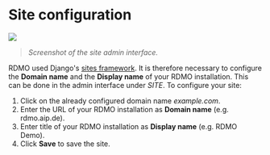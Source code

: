 # Site configuration

![](../_static/img/screens/site.png)
> *Screenshot of the site admin interface.*

RDMO used Django's [sites framework](https://docs.djangoproject.com/en/stable/ref/contrib/sites). It is therefore necessary to configure the **Domain name** and the **Display name** of your RDMO installation. This can be done in the admin interface under *SITE*. To configure your site:

1. Click on the already configured domain name *example.com*.
1. Enter the URL of your RDMO installation as **Domain name** (e.g. rdmo.aip.de).
1. Enter title of your RDMO installation as **Display name** (e.g. RDMO Demo).
1. Click **Save** to save the site.
